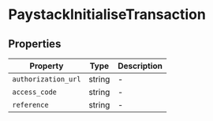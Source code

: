 # PaystackInitialiseTransaction

## Properties

| Property | Type | Description |
|----------|------|-------------|
| `authorization_url` | string | - |
| `access_code` | string | - |
| `reference` | string | - |
